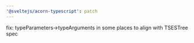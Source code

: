 ```yaml
---
'@sveltejs/acorn-typescript': patch
---
```


fix: typeParameters->typeArguments in some places to align with TSESTree spec
